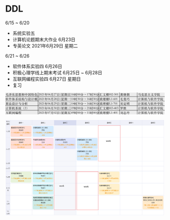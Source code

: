 # DDL

6/15 ~ 6/20

* 系统实验五
* 计算机论题期末大作业 6月23日
* 专英论文 2021年6月29日 星期二

6/21 ~ 6/26

* 软件体系实验四 6月26日
* 积极心理学线上期末考试 6月25日 ~ 6月28日
* 互联网编程实验四 6月27日 星期日
* 复习

![image-20210603161750923](picture/image-20210603161750923.png)

![课表](picture/lession.png)